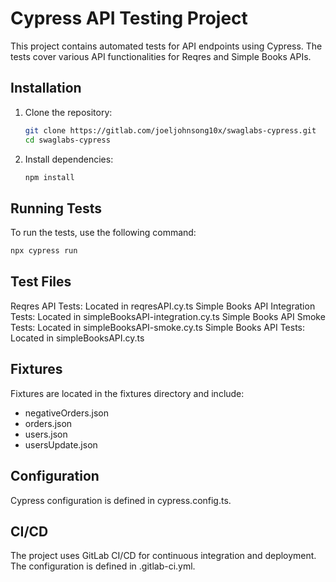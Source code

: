 # Cypress API Testing Project
This project contains automated tests for API endpoints using Cypress. The tests cover various API functionalities for Reqres and Simple Books APIs.

## Installation
1. Clone the repository:
    ```sh
    git clone https://gitlab.com/joeljohnsong10x/swaglabs-cypress.git
    cd swaglabs-cypress
    ```
2. Install dependencies:
    ```sh
    npm install
    ```

## Running Tests
To run the tests, use the following command:
```sh
npx cypress run 
```

## Test Files
Reqres API Tests: Located in reqresAPI.cy.ts
Simple Books API Integration Tests: Located in simpleBooksAPI-integration.cy.ts
Simple Books API Smoke Tests: Located in simpleBooksAPI-smoke.cy.ts
Simple Books API Tests: Located in simpleBooksAPI.cy.ts

## Fixtures
Fixtures are located in the fixtures directory and include:
* negativeOrders.json
* orders.json
* users.json
* usersUpdate.json

## Configuration
Cypress configuration is defined in cypress.config.ts.

## CI/CD
The project uses GitLab CI/CD for continuous integration and deployment. The configuration is defined in .gitlab-ci.yml.